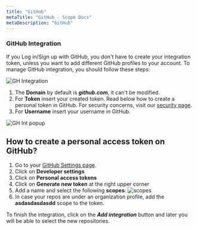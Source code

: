 ```yaml
---
title: "GitHub"
metaTitle: "GitHub - Scope Docs"
metaDescription: "GitHub"
---
```


### GitHub Integration

If you Log in/Sign up with GitHub, you don't have to create your integration token, unless you want to add different GitHub profiles to your account. To manage GitHub integration, you should follow these steps:

![GH Integration](https://user-images.githubusercontent.com/48650098/81797586-47ceba80-950f-11ea-8b9c-5e16b142b14f.png)

1. The **Domain** by default is ***github.com***, it can't be modified.
2. For **Token** insert your created token. Read below how to create a personal token in GitHub. For security concerns, visit our [security page](https://docs.scope.ink/company-information/7-security "security page").
3. For **Username** insert your username in GitHub.

![GH Int popup](https://user-images.githubusercontent.com/48650098/81797997-c75c8980-950f-11ea-8cc5-64fda12fb51c.png)

## How to create a personal access token on GitHub?

1. Go to your [GitHub Settings page](https://github.com/settings/profile).
2. Click on **Developer settings**
3. Click on **Personal access tokens**
4. Click on **Generate new token** at the right upper corner 
5. Add a name and select the following **scopes**:
![scopes](https://user-images.githubusercontent.com/48650098/81051126-7e7a5480-8ec1-11ea-876b-c88eb45b440a.png)
6. In case your repos are under an organization profile, add the **asdasdasdasdd** scope to the token.

To finish the integration, click on the ***Add integration*** button and later you will be able to select the new repositories.